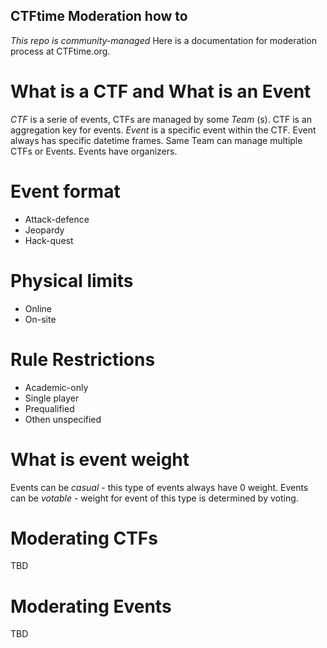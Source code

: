 CTFtime Moderation how to
--------------------------
*This repo is community-managed*
Here is a documentation for moderation process at CTFtime.org.

# What is a CTF and What is an Event

*CTF* is a serie of events, CTFs are managed by some *Team* (s). CTF is an aggregation key for events.
*Event* is a specific event within the CTF. Event always has specific datetime frames.
Same Team can manage multiple CTFs or Events. 
Events have organizers.

# Event format
* Attack-defence
* Jeopardy
* Hack-quest

# Physical limits
* Online
* On-site

# Rule Restrictions
* Academic-only
* Single player
* Prequalified
* Othen unspecified

# What is event weight
Events can be *casual* - this type of events always have 0 weight.
Events can be *votable* - weight for event of this type is determined by voting.

Moderating CTFs
===============
TBD


Moderating Events
=================
TBD


 

